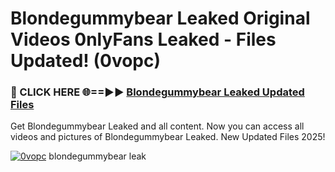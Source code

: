 # Blondegummybear Leaked Original Videos 0nlyFans Leaked - Files Updated! (0vopc)

<h3>🔴 CLICK HERE 🌐==►► <a href="https://tinyurl.com/x26r9saj" rel="nofollow">Blondegummybear Leaked Updated Files</a></h3>

Get Blondegummybear Leaked and all content. Now you can access all videos and pictures of Blondegummybear Leaked. New Updated Files 2025!

[![0vopc](https://i.imgur.com/LkgZPqh.gif)](https://tinyurl.com/x26r9saj)
blondegummybear leak